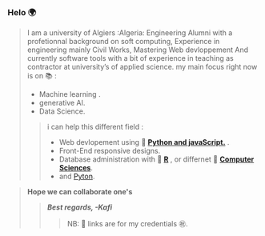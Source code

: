 ### Helo 🌍

>I am a university of Algiers 	:Algeria:  Engineering  Alumni with a profetionnal background on soft computing,
Experience in engineering mainly Civil Works, Mastering Web devloppement And currently software tools with a bit of experience in teaching as contractor at university’s of applied science.
my main focus right now is on 📚 :
>- Machine learning .
>- generative AI.
>- Data Science. 
>>i can help this different field  :
>>- Web devlopement using 🔗 [**Python and javaScript.**](https://credentials.edx.org/credentials/7ca9badd84c344d593af5aeb759ad5c4/) . 
>>- Front-End responsive designs.
>>- Database administration with 🔗 [**R**](https://courses.edx.org/certificates/4217a624e961448f83b408477323da42) , or differnet 🔗 [**Computer Sciences**](https://certificates.cs50.io/a8536a9a-99ea-40c9-a7d7-b9d18b188446.pdf?size=letter). 
>>- and [Pyton](https://www.python.org/).
  
>**Hope we can collaborate one's** 
>>***Best regards, -Kafi***
>>>NB: 🔗 links are for my credentials ㊗️. 

